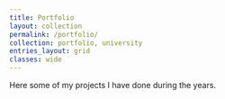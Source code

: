 ```yaml
---
title: Portfolio
layout: collection
permalink: /portfolio/
collection: portfolio, university
entries_layout: grid
classes: wide
---
```


Here some of my projects I have done during the years.
